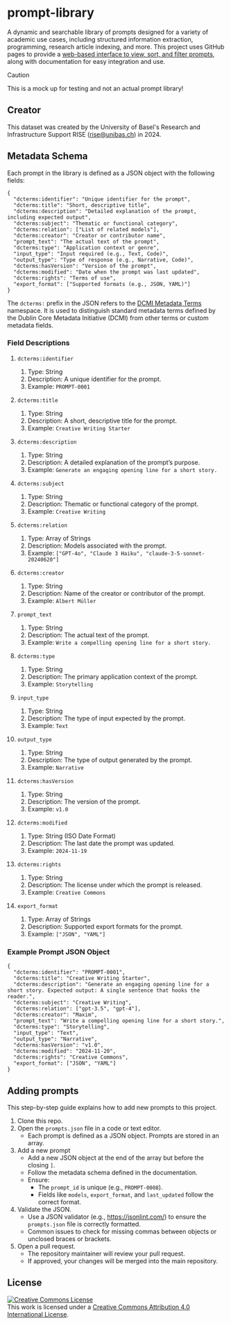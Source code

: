 # prompt-library

A dynamic and searchable library of prompts designed for a variety of academic use cases, including structured information extraction, programming, research article indexing, and more. This project uses GitHub pages to provide a [web-based interface to view, sort, and filter prompts](https://rise-unibas.github.io/prompt-library/), along with documentation for easy integration and use.

> [!CAUTION]
> This is a mock up for testing and not an actual prompt library!

## Creator

This dataset was created by the University of Basel's Research and Infrastructure Support RISE (rise@unibas.ch) in 2024. 

## Metadata Schema

Each prompt in the library is defined as a JSON object with the following fields:

```
{
  "dcterms:identifier": "Unique identifier for the prompt",
  "dcterms:title": "Short, descriptive title",
  "dcterms:description": "Detailed explanation of the prompt, including expected output",
  "dcterms:subject": "Thematic or functional category",
  "dcterms:relation": ["List of related models"],
  "dcterms:creator": "Creator or contributor name",
  "prompt_text": "The actual text of the prompt",
  "dcterms:type": "Application context or genre",
  "input_type": "Input required (e.g., Text, Code)",
  "output_type": "Type of response (e.g., Narrative, Code)",
  "dcterms:hasVersion": "Version of the prompt",
  "dcterms:modified": "Date when the prompt was last updated",
  "dcterms:rights": "Terms of use",
  "export_format": ["Supported formats (e.g., JSON, YAML)"]
}
```
The `dcterms:` prefix in the JSON refers to the [DCMI Metadata Terms](https://www.dublincore.org/specifications/dublin-core/dcmi-terms/) namespace. It is used to distinguish standard metadata terms defined by the Dublin Core Metadata Initiative (DCMI) from other terms or custom metadata fields.

### Field Descriptions
1. `dcterms:identifier` 
   1. Type: String
   2. Description: A unique identifier for the prompt.
   3. Example: `PROMPT-0001`

2. `dcterms:title`
   1. Type: String
   2. Description: A short, descriptive title for the prompt.
   3. Example: `Creative Writing Starter`

3. `dcterms:description`
   1. Type: String
   2. Description: A detailed explanation of the prompt’s purpose.
   3. Example: `Generate an engaging opening line for a short story.`

4. `dcterms:subject`
   1. Type: String
   2. Description: Thematic or functional category of the prompt.
   3. Example: `Creative Writing`

5. `dcterms:relation`
   1. Type: Array of Strings
   2. Description: Models associated with the prompt.
   3. Example: `["GPT-4o", "Claude 3 Haiku", "claude-3-5-sonnet-20240620"]`

6. `dcterms:creator`
   1. Type: String
   2. Description: Name of the creator or contributor of the prompt.
   3. Example: `Albert Müller`

7. `prompt_text`
   1. Type: String
   2. Description: The actual text of the prompt.
   3. Example: `Write a compelling opening line for a short story.`

8. `dcterms:type`
   1. Type: String
   2. Description: The primary application context of the prompt.
   3. Example: `Storytelling`

9. `input_type`
   1. Type: String
   2. Description: The type of input expected by the prompt.
   3. Example: `Text`

10. `output_type`
    1. Type: String
    2. Description: The type of output generated by the prompt.
    3. Example: `Narrative`

11. `dcterms:hasVersion`
    1. Type: String
    2. Description: The version of the prompt.
    3. Example: `v1.0`

12. `dcterms:modified`
    1. Type: String (ISO Date Format)
    2. Description: The last date the prompt was updated.
    3. Example: `2024-11-19`

13. `dcterms:rights`
    1. Type: String
    2. Description: The license under which the prompt is released.
    3. Example: `Creative Commons`

14. `export_format`
    1. Type: Array of Strings
    2. Description: Supported export formats for the prompt.
    3. Example: `["JSON", "YAML"]`

### Example Prompt JSON Object

```
{
  "dcterms:identifier": "PROMPT-0001",
  "dcterms:title": "Creative Writing Starter",
  "dcterms:description": "Generate an engaging opening line for a short story. Expected output: A single sentence that hooks the reader.",
  "dcterms:subject": "Creative Writing",
  "dcterms:relation": ["gpt-3.5", "gpt-4"],
  "dcterms:creator": "Maxim",
  "prompt_text": "Write a compelling opening line for a short story.",
  "dcterms:type": "Storytelling",
  "input_type": "Text",
  "output_type": "Narrative",
  "dcterms:hasVersion": "v1.0",
  "dcterms:modified": "2024-11-20",
  "dcterms:rights": "Creative Commons",
  "export_format": ["JSON", "YAML"]
}
```

## Adding prompts

This step-by-step guide explains how to add new prompts to this project.

1. Clone this repo.
2. Open the `prompts.json` file in a code or text editor.
   - Each prompt is defined as a JSON object. Prompts are stored in an array.
3. Add a new prompt
   - Add a new JSON object at the end of the array but before the closing `]`.
   - Follow the metadata schema defined in the documentation. 
   - Ensure:
     - The `prompt_id` is unique (e.g., `PROMPT-0008`).
     - Fields like `models`, `export_format`, and `last_updated` follow the correct format.
4. Validate the JSON.
   - Use a JSON validator (e.g., https://jsonlint.com/) to ensure the `prompts.json` file is correctly formatted.
   - Common issues to check for missing commas between objects or unclosed braces or brackets.
5. Open a pull request.
   - The repository maintainer will review your pull request.
   - If approved, your changes will be merged into the main repository.

## License

<a rel="license" href="http://creativecommons.org/licenses/by/4.0/"><img alt="Creative Commons License" style="border-width:0" src="https://i.creativecommons.org/l/by/4.0/88x31.png" /></a><br />This work is licensed under a <a rel="license" href="http://creativecommons.org/licenses/by/4.0/">Creative Commons Attribution 4.0 International License</a>.

